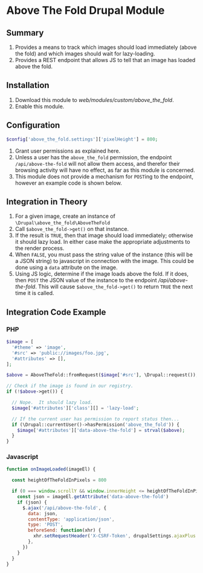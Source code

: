 # Above The Fold Drupal Module

## Summary

1. Provides a means to track which images should load immediately (above the fold) and which images should wait for lazy-loading.
2. Provides a REST endpoint that allows JS to tell that an image has loaded above the fold.

## Installation

1. Download this module to _web/modules/custom/above_the_fold_.
1. Enable this module.

## Configuration

```php
$config['above_the_fold.settings']['pixelHeight'] = 800;
```

1. Grant user permissions as explained here.
2. Unless a user has the `above_the_fold` permission, the endpoint `/api/above-the-fold` will not allow them access, and therefor their browsing activity will have no effect, as far as this module is concerned.
3. This module does not provide a mechanism for `POST`ing to the endpoint, however an example code is shown below.

## Integration in Theory

1. For a given image, create an instance of `\Drupal\above_the_fold\AboveTheFold`
2. Call `$above_the_fold->get()` on that instance.
3. If the result is `TRUE`, then that image should load immediately; otherwise it should lazy load. In either case make the appropriate adjustments to the render process.
4. When `FALSE`, you must pass the string value of the instance (this will be a JSON string) to javascript in connection with the image. This could be done using a `data` attribute on the image.
5. Using JS logic, determine if the image loads above the fold. If it does, then `POST` the JSON value of the instance to the endpoint _/api/above-the-fold_. This will cause `$above_the_fold->get()` to return `TRUE` the next time it is called.

## Integration Code Example

### PHP

```php
$image = [
  '#theme' => 'image',
  '#src' => 'public://images/foo.jpg',
  '#attributes' => [],
];

$above = AboveTheFold::fromRequest($image['#src'], \Drupal::request());

// Check if the image is found in our registry.
if (!$above->get()) {

  // Nope.  It should lazy load.
  $image['#attributes']['class'][] = 'lazy-load';

  // If the current user has permission to report status then...
  if (\Drupal::currentUser()->hasPermission('above_the_fold')) {
    $image['#attributes']['data-above-the-fold'] = strval($above);
  }
}

```

### Javascript

```js
function onImageLoaded(imageEl) {

  const heightOfTheFoldInPixels = 800

  if (0 === window.scrollY && window.innerHeight <= heightOfTheFoldInPixels) {
    const json = imageEl.getAttribute('data-above-the-fold')
    if (json) {
      $.ajax('/api/above-the-fold', {
        data: json,
        contentType: 'application/json',
        type: 'POST',
        beforeSend: function(xhr) {
          xhr.setRequestHeader('X-CSRF-Token', drupalSettings.ajaxPlus.csrfToken)
        },
      })
    }
  }
}
```

